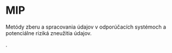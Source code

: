 # MIP
Metódy zberu a spracovania údajov v odporúčacích systémoch a potenciálne riziká zneužitia údajov.

.
